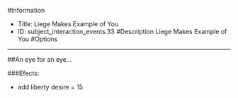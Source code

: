 #Information
 - Title: Liege Makes Example of You
 - ID: subject_interaction_events.33
#Description
Liege Makes Example of You
#Options

___
##An eye for an eye...

###Efects:<ul><li>add liberty desire = 15</li></ul>

